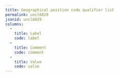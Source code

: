 ```yaml
---
title: Geographical position code qualifier list
permalink: uncl6029
jsonid: uncl6029
columns:
  - 
    title: Label
    code: label
  - 
    title: Comment
    code: comment
  - 
    title: Value
    code: value
---
```

